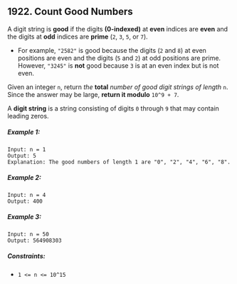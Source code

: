 ## 1922. Count Good Numbers

A digit string is **good** if the digits **(0-indexed)** at **even** indices are **even** and the digits at **odd** indices are **prime** (```2```, ```3```, ```5```, or ```7```).

* For example, ```"2582"``` is good because the digits (```2``` and ```8```) at even positions are even and the digits (```5``` and ```2```) at odd positions are prime. However, ```"3245"``` is **not** good because ```3``` is at an even index but is not even.

Given an integer ```n```, return *the* **total** *number of good digit strings of length* ```n```. Since the answer may be large, **return it modulo** ```10^9 + 7```.

A **digit string** is a string consisting of digits ```0``` through ```9``` that may contain leading zeros.

##### Example 1:
```
Input: n = 1
Output: 5
Explanation: The good numbers of length 1 are "0", "2", "4", "6", "8".
```
##### Example 2:
```
Input: n = 4
Output: 400
```
##### Example 3:
```
Input: n = 50
Output: 564908303
```

##### Constraints:

* ```1 <= n <= 10^15```